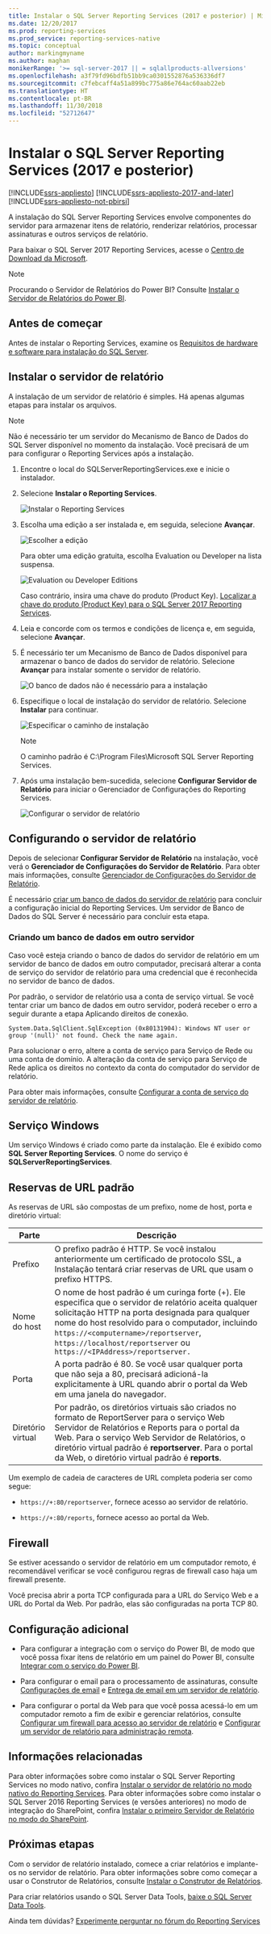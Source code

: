```yaml
---
title: Instalar o SQL Server Reporting Services (2017 e posterior) | Microsoft Docs
ms.date: 12/20/2017
ms.prod: reporting-services
ms.prod_service: reporting-services-native
ms.topic: conceptual
author: markingmyname
ms.author: maghan
monikerRange: '>= sql-server-2017 || = sqlallproducts-allversions'
ms.openlocfilehash: a3f79fd96bdfb51bb9ca0301552876a536336df7
ms.sourcegitcommit: c7febcaff4a51a899bc775a86e764ac60aab22eb
ms.translationtype: HT
ms.contentlocale: pt-BR
ms.lasthandoff: 11/30/2018
ms.locfileid: "52712647"
---
```

# <a name="install-sql-server-reporting-services-2017-and-later"></a>Instalar o SQL Server Reporting Services (2017 e posterior)

[!INCLUDE[ssrs-appliesto](../../includes/ssrs-appliesto.md)] [!INCLUDE[ssrs-appliesto-2017-and-later](../../includes/ssrs-appliesto-2017-and-later.md)] [!INCLUDE[ssrs-appliesto-not-pbirsi](../../includes/ssrs-appliesto-not-pbirs.md)]

A instalação do SQL Server Reporting Services envolve componentes do servidor para armazenar itens de relatório, renderizar relatórios, processar assinaturas e outros serviços de relatório. 

Para baixar o SQL Server 2017 Reporting Services, acesse o [Centro de Download da Microsoft](https://www.microsoft.com/download/details.aspx?id=55252).

> [!NOTE]
> Procurando o Servidor de Relatórios do Power BI? Consulte [Instalar o Servidor de Relatórios do Power BI](https://powerbi.microsoft.com/documentation/reportserver-install-report-server/).

## <a name="before-you-begin"></a>Antes de começar

Antes de instalar o Reporting Services, examine os [Requisitos de hardware e software para instalação do SQL Server](../../sql-server/install/hardware-and-software-requirements-for-installing-sql-server.md).

## <a name="install-your-report-server"></a>Instalar o servidor de relatório

A instalação de um servidor de relatório é simples. Há apenas algumas etapas para instalar os arquivos.

> [!NOTE]
> Não é necessário ter um servidor do Mecanismo de Banco de Dados do SQL Server disponível no momento da instalação. Você precisará de um para configurar o Reporting Services após a instalação.

1. Encontre o local do SQLServerReportingServices.exe e inicie o instalador.

2. Selecione **Instalar o Reporting Services**.

    ![Instalar o Reporting Services](media/install-reporting-services/report-server-install.png)

3. Escolha uma edição a ser instalada e, em seguida, selecione **Avançar**.

    ![Escolher a edição](media/install-reporting-services/report-server-install-edition.png)

    Para obter uma edição gratuita, escolha Evaluation ou Developer na lista suspensa.

    ![Evaluation ou Developer Editions](media/install-reporting-services/report-server-install-edition-select.png)

    Caso contrário, insira uma chave do produto (Product Key). [Localizar a chave do produto (Product Key) para o SQL Server 2017 Reporting Services](find-reporting-services-product-key-ssrs.md).

4. Leia e concorde com os termos e condições de licença e, em seguida, selecione **Avançar**.

5. É necessário ter um Mecanismo de Banco de Dados disponível para armazenar o banco de dados do servidor de relatório. Selecione **Avançar** para instalar somente o servidor de relatório.

    ![O banco de dados não é necessário para a instalação](media/install-reporting-services/report-server-install-db-engine.png)

6. Especifique o local de instalação do servidor de relatório. Selecione **Instalar** para continuar.

    ![Especificar o caminho de instalação](media/install-reporting-services/report-server-install-file-path.png)

    > [!NOTE]
    > O caminho padrão é C:\Program Files\Microsoft SQL Server Reporting Services.

7. Após uma instalação bem-sucedida, selecione **Configurar Servidor de Relatório** para iniciar o Gerenciador de Configurações do Reporting Services.

    ![Configurar o servidor de relatório](media/install-reporting-services/report-server-install-configure.png)

## <a name="configuration-your-report-server"></a>Configurando o servidor de relatório

Depois de selecionar **Configurar Servidor de Relatório** na instalação, você verá o **Gerenciador de Configurações do Servidor de Relatório**. Para obter mais informações, consulte [Gerenciador de Configurações do Servidor de Relatório](reporting-services-configuration-manager-native-mode.md).

É necessário [criar um banco de dados do servidor de relatório](ssrs-report-server-create-a-report-server-database.md) para concluir a configuração inicial do Reporting Services. Um servidor de Banco de Dados do SQL Server é necessário para concluir esta etapa.

### <a name="creating-a-database-on-a-different-server"></a>Criando um banco de dados em outro servidor

Caso você esteja criando o banco de dados do servidor de relatório em um servidor de banco de dados em outro computador, precisará alterar a conta de serviço do servidor de relatório para uma credencial que é reconhecida no servidor de banco de dados.

Por padrão, o servidor de relatório usa a conta de serviço virtual. Se você tentar criar um banco de dados em outro servidor, poderá receber o erro a seguir durante a etapa Aplicando direitos de conexão.

`System.Data.SqlClient.SqlException (0x80131904): Windows NT user or group '(null)' not found. Check the name again.`

Para solucionar o erro, altere a conta de serviço para Serviço de Rede ou uma conta de domínio. A alteração da conta de serviço para Serviço de Rede aplica os direitos no contexto da conta do computador do servidor de relatório.

Para obter mais informações, consulte [Configurar a conta de serviço do servidor de relatório](configure-the-report-server-service-account-ssrs-configuration-manager.md).

## <a name="windows-service"></a>Serviço Windows

Um serviço Windows é criado como parte da instalação. Ele é exibido como **SQL Server Reporting Services**. O nome do serviço é **SQLServerReportingServices**.

## <a name="default-url-reservations"></a>Reservas de URL padrão

As reservas de URL são compostas de um prefixo, nome de host, porta e diretório virtual:

|Parte|Descrição|
|----------|-----------------|
|Prefixo|O prefixo padrão é HTTP. Se você instalou anteriormente um certificado de protocolo SSL, a Instalação tentará criar reservas de URL que usam o prefixo HTTPS.|
|Nome do host|O nome de host padrão é um curinga forte (+). Ele especifica que o servidor de relatório aceita qualquer solicitação HTTP na porta designada para qualquer nome do host resolvido para o computador, incluindo `https://<computername>/reportserver`, `https://localhost/reportserver` ou `https://<IPAddress>/reportserver.`|
|Porta|A porta padrão é 80. Se você usar qualquer porta que não seja a 80, precisará adicioná-la explicitamente à URL quando abrir o portal da Web em uma janela do navegador.|
|Diretório virtual|Por padrão, os diretórios virtuais são criados no formato de ReportServer para o serviço Web Servidor de Relatórios e Reports para o portal da Web. Para o serviço Web Servidor de Relatórios, o diretório virtual padrão é **reportserver**. Para o portal da Web, o diretório virtual padrão é **reports**.|

Um exemplo de cadeia de caracteres de URL completa poderia ser como segue:

- `https://+:80/reportserver`, fornece acesso ao servidor de relatório.

- `https://+:80/reports`, fornece acesso ao portal da Web.

## <a name="firewall"></a>Firewall

Se estiver acessando o servidor de relatório em um computador remoto, é recomendável verificar se você configurou regras de firewall caso haja um firewall presente.

Você precisa abrir a porta TCP configurada para a URL do Serviço Web e a URL do Portal da Web. Por padrão, elas são configuradas na porta TCP 80.

## <a name="additional-configuration"></a>Configuração adicional

- Para configurar a integração com o serviço do Power BI, de modo que você possa fixar itens de relatório em um painel do Power BI, consulte [Integrar com o serviço do Power BI](power-bi-report-server-integration-configuration-manager.md).

- Para configurar o email para o processamento de assinaturas, consulte [Configurações de email](e-mail-settings-reporting-services-native-mode-configuration-manager.md) e [Entrega de email em um servidor de relatório](../subscriptions/e-mail-delivery-in-reporting-services.md).

- Para configurar o portal da Web para que você possa acessá-lo em um computador remoto a fim de exibir e gerenciar relatórios, consulte [Configurar um firewall para acesso ao servidor de relatório](../report-server/configure-a-firewall-for-report-server-access.md) e [Configurar um servidor de relatório para administração remota](../report-server/configure-a-report-server-for-remote-administration.md).

## <a name="related-information"></a>Informações relacionadas

Para obter informações sobre como instalar o SQL Server Reporting Services no modo nativo, confira [Instalar o servidor de relatório no modo nativo do Reporting Services](install-reporting-services-native-mode-report-server.md). Para obter informações sobre como instalar o SQL Server 2016 Reporting Services (e versões anteriores) no modo de integração do SharePoint, confira [Instalar o primeiro Servidor de Relatório no modo do SharePoint](install-the-first-report-server-in-sharepoint-mode.md).

## <a name="next-steps"></a>Próximas etapas

Com o servidor de relatório instalado, comece a criar relatórios e implante-os no servidor de relatório. Para obter informações sobre como começar a usar o Construtor de Relatórios, consulte [Instalar o Construtor de Relatórios](../../reporting-services/install-windows/install-report-builder.md).

Para criar relatórios usando o SQL Server Data Tools, [baixe o SQL Server Data Tools](https://go.microsoft.com/fwlink/?LinkID=616714).

Ainda tem dúvidas? [Experimente perguntar no fórum do Reporting Services](https://go.microsoft.com/fwlink/?LinkId=620231)
